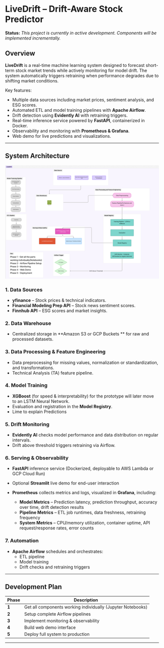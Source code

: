 # LiveDrift – Drift-Aware Stock Predictor

**Status:** *This project is currently in active development. Components will be implemented incrementally.*

## Overview
**LiveDrift** is a real-time machine learning system designed to forecast short-term stock market trends while actively monitoring for model drift. The system automatically triggers retraining when performance degrades due to shifting market conditions.

Key features:
- Multiple data sources including market prices, sentiment analysis, and ESG scores.
- Automated ETL and model training pipelines with **Apache Airflow**.
- Drift detection using **Evidently AI** with retraining triggers.
- Real-time inference service powered by **FastAPI**, containerized in Docker.
- Observability and monitoring with **Prometheus & Grafana**.
- Web demo for live predictions and visualizations.

---

##  System Architecture

<a >
  <img src="/System-Architecture.png" alt="Demo" width="700">
</a>

### 1. Data Sources
- **yfinance** – Stock prices & technical indicators.
- **Financial Modeling Prep API** – Stock news sentiment scores.
- **Finnhub API** – ESG scores and market insights.

### 2. Data Warehouse
- Centralized storage in **Amazon S3 or GCP Buckets ** for raw and processed datasets.

### 3. Data Processing & Feature Engineering
- Data preprocessing for missing values, normalization or standardization, and transformations.
- Technical Analysis (TA) feature pipeline.

### 4. Model Training
- **XGBoost** (for speed & interpretability) for the prototype will later move to an LSTM Neural Network.
- Evaluation and registration in the **Model Registry**.
- Lime to explain Predictions 

### 5. Drift Monitoring
- **Evidently AI** checks model performance and data distribution on regular intervals.
- Drift above threshold triggers retraining via Airflow.

### 6. Serving & Observability
- **FastAPI** inference service (Dockerized, deployable to AWS Lambda or GCP Cloud Run)  
- Optional **Streamlit** live demo for end-user interaction  
- **Prometheus** collects metrics and logs, visualized in **Grafana**, including:

  - **Model Metrics** – Prediction latency, prediction throughput, accuracy over time, drift detection results  
  - **Pipeline Metrics** – ETL job runtimes, data freshness, retraining frequency  
  - **System Metrics** – CPU/memory utilization, container uptime, API request/response rates, error counts  



### 7. Automation
- **Apache Airflow** schedules and orchestrates:
  - ETL pipeline
  - Model training
  - Drift checks and retraining triggers

---

##  Development Plan

| Phase  | Description |
|--------|-------------|
| **1**  | Get all components working individually (Jupyter Notebooks) |
| **2**  | Setup complete Airflow pipelines |
| **3**  | Implement monitoring & observability |
| **4**  | Build web demo interface |
| **5**  | Deploy full system to production |

---


